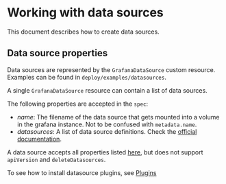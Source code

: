 # Working with data sources

This document describes how to create data sources.

## Data source properties

Data sources are represented by the `GrafanaDataSource` custom resource. Examples can be found
in `deploy/examples/datasources`.

A single `GrafanaDataSource` resource can contain a list of data sources.

The following properties are accepted in the `spec`:

* *name*: The filename of the data source that gets mounted into a volume in the grafana instance. Not to be confused
  with `metadata.name`.
* *datasources*: A list of data source definitions. Check
  the [official documentation](https://grafana.com/docs/features/datasources/).

A data source accepts all properties
listed [here](https://grafana.com/docs/administration/provisioning/#example-datasource-config-file), but does not
support `apiVersion` and `deleteDatasources`.

To see how to install datasource plugins, see [Plugins](./plugins.md)